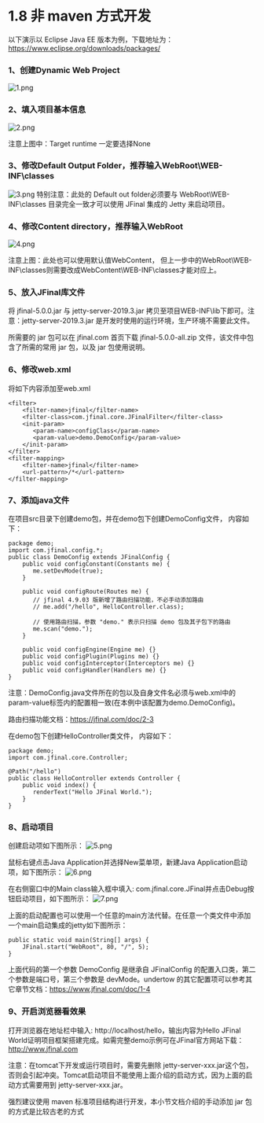 # 1.8 非 maven 方式开发

以下演示以 Eclipse Java EE 版本为例，下载地址为：https://www.eclipse.org/downloads/packages/

### 1、创建Dynamic Web Project
![1.png](/1.8/1_20180112120247.png)

### 2、填入项目基本信息
![2.png](/1.8/1_20180112120556.png)

注意上图中：Target runtime 一定要选择None

### 3、修改Default Output Folder，推荐输入WebRoot\WEB-INF\classes
![3.png](/1.8/1_20180112120711.png)
特别注意：此处的 Default out folder必须要与 WebRoot\WEB-INF\classes 目录完全一致才可以使用 JFinal 集成的 Jetty 来启动项目。

### 4、修改Content directory，推荐输入WebRoot
![4.png](/1.8/1_20180112120813.png)

注意上图：此处也可以使用默认值WebContent， 但上一步中的WebRoot\WEB-INF\classes则需要改成WebContent\WEB-INF\classes才能对应上。
### 5、放入JFinal库文件
将 jfinal-5.0.0.jar 与 jetty-server-2019.3.jar 拷贝至项目WEB-INF\lib下即可。注意：jetty-server-2019.3.jar 是开发时使用的运行环境，生产环境不需要此文件。

所需要的 jar 包可以在 jfinal.com 首页下载 jfinal-5.0.0-all.zip 文件，该文件中包含了所需的常用 jar 包，以及 jar 包使用说明。

### 6、修改web.xml
将如下内容添加至web.xml
```
<filter>
    <filter-name>jfinal</filter-name>
    <filter-class>com.jfinal.core.JFinalFilter</filter-class>
    <init-param>
       <param-name>configClass</param-name>
       <param-value>demo.DemoConfig</param-value>
    </init-param>
</filter>
<filter-mapping>
    <filter-name>jfinal</filter-name>
    <url-pattern>/*</url-pattern>
</filter-mapping>
```
### 7、添加java文件
在项目src目录下创建demo包，并在demo包下创建DemoConfig文件， 内容如下：
```
package demo;
import com.jfinal.config.*;
public class DemoConfig extends JFinalConfig {
    public void configConstant(Constants me) {
       me.setDevMode(true);
    }
    
    public void configRoute(Routes me) {
       // jfinal 4.9.03 版新增了路由扫描功能，不必手动添加路由
       // me.add("/hello", HelloController.class);
       
       // 使用路由扫描，参数 "demo." 表示只扫描 demo 包及其子包下的路由
       me.scan("demo.");
    }
    
    public void configEngine(Engine me) {}
    public void configPlugin(Plugins me) {}
    public void configInterceptor(Interceptors me) {}
    public void configHandler(Handlers me) {}
}
```
注意：DemoConfig.java文件所在的包以及自身文件名必须与web.xml中的param-value标签内的配置相一致(在本例中该配置为demo.DemoConfig)。

路由扫描功能文档：https://jfinal.com/doc/2-3

在demo包下创建HelloController类文件， 内容如下：
```
package demo;
import com.jfinal.core.Controller;
 
@Path("/hello")
public class HelloController extends Controller {
    public void index() {
       renderText("Hello JFinal World.");
    }
}
```
### 8、启动项目
创建启动项如下图所示：
![5.png](/1.8/1_20180112214104.jpg)

鼠标右键点击Java Application并选择New菜单项，新建Java Application启动项，如下图所示：
![6.png](/1.8/1_20180112214531.jpg)

在右侧窗口中的Main class输入框中填入: com.jfinal.core.JFinal并点击Debug按钮启动项目，如下图所示：
![7.png](/1.8/1_20180112214710.jpg)


上面的启动配置也可以使用一个任意的main方法代替。在任意一个类文件中添加一个main启动集成的jetty如下图所示：
```
public static void main(String[] args) {
	JFinal.start("WebRoot", 80, "/", 5);
}
```
上面代码的第一个参数 DemoConfig 是继承自 JFinalConfig 的配置入口类，第二个参数是端口号，第三个参数是 devMode。undertow 的其它配置项可以参考其它章节文档：https://www.jfinal.com/doc/1-4

### 9、开启浏览器看效果
打开浏览器在地址栏中输入: http://localhost/hello，输出内容为Hello JFinal World证明项目框架搭建完成。如需完整demo示例可在JFinal官方网站下载：http://www.jfinal.com

注意：在tomcat下开发或运行项目时，需要先删除 jetty-server-xxx.jar这个包，否则会引起冲突。Tomcat启动项目不能使用上面介绍的启动方式，因为上面的启动方式需要用到 jetty-server-xxx.jar。



强烈建议使用 maven 标准项目结构进行开发，本小节文档介绍的手动添加 jar 包的方式是比较古老的方式